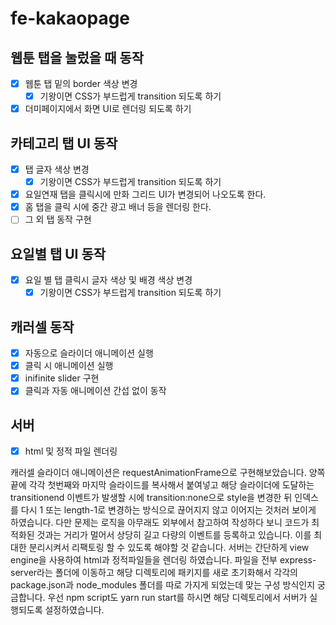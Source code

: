 # fe-kakaopage

## 웹툰 탭을 눌렀을 때 동작
- [x] 웹툰 탭 밑의 border 색상 변경
  - [x] 기왕이면 CSS가 부드럽게 transition 되도록 하기
- [x] 더미페이지에서 화면 UI로 렌더링 되도록 하기

## 카테고리 탭 UI 동작
- [X] 탭 글자 색상 변경
  - [X] 기왕이면 CSS가 부드럽게 transition 되도록 하기
- [X] 요일연재 탭을 클릭시에 만화 그리드 UI가 변경되어 나오도록 한다.
- [X] 홈 탭을 클릭 시에 중간 광고 배너 등을 렌더링 한다.
- [ ] 그 외 탭 동작 구현

## 요일별 탭 UI 동작
- [X] 요일 별 탭 클릭시 글자 색상 및 배경 색상 변경
  - [X] 기왕이면 CSS가 부드럽게 transition 되도록 하기

## 캐러셀 동작
- [x] 자동으로 슬라이더 애니메이션 실행
- [x] 클릭 시 애니메이션 실행
- [x] inifinite slider 구현
- [x] 클릭과 자동 애니메이션 간섭 없이 동작

## 서버 
- [x] html 및 정적 파일 렌더링


 캐러셀 슬라이더 애니메이션은 requestAnimationFrame으로 구현해보았습니다. 양쪽 끝에 각각 첫번째와 마지막 슬라이드를 복사해서 붙여넣고 해당 슬라이더에 도달하는 transitionend 이벤트가 발생할 시에
transition:none으로 style을 변경한 뒤 인덱스를 다시 1 또는 length-1로 변경하는 방식으로 끊어지지 않고 이어지는 것처러 보이게 하였습니다. 다만 문제는 로직을 아무래도 외부에서 참고하여 작성하다 보니 코드가 최적화된 것과는 거리가 멀어서 상당히 길고 다량의 이벤트를 등록하고 있습니다. 이를 최대한 분리시켜서 리팩토링 할 수 있도록 해야할 것 같습니다. 
서버는 간단하게 view engine을 사용하여 html과 정적파일들을 렌더링 하였습니다. 
파일을 전부 express-server라는 폴더에 이동하고 해당 디렉토리에 패키지를 새로 초기화해서 각각의 package.json과 node_modules 폴더를 따로 가지게 되었는데 맞는 구성 방식인지 궁금합니다. 우선 npm script도 yarn run start를 하시면 해당 디렉토리에서 서버가 실행되도록 설정하였습니다.



